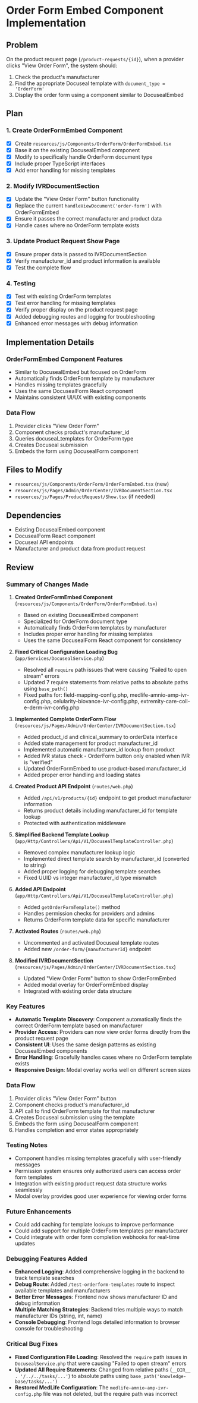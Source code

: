 # Order Form Embed Component Implementation

## Problem
On the product request page (`/product-requests/{id}`), when a provider clicks "View Order Form", the system should:
1. Check the product's manufacturer
2. Find the appropriate Docuseal template with `document_type = 'OrderForm'`
3. Display the order form using a component similar to DocusealEmbed

## Plan

### 1. Create OrderFormEmbed Component
- [x] Create `resources/js/Components/OrderForm/OrderFormEmbed.tsx`
- [x] Base it on the existing DocusealEmbed component
- [x] Modify to specifically handle OrderForm document type
- [x] Include proper TypeScript interfaces
- [x] Add error handling for missing templates

### 2. Modify IVRDocumentSection
- [x] Update the "View Order Form" button functionality
- [x] Replace the current `handleViewDocument('order-form')` with OrderFormEmbed
- [x] Ensure it passes the correct manufacturer and product data
- [x] Handle cases where no OrderForm template exists

### 3. Update Product Request Show Page
- [x] Ensure proper data is passed to IVRDocumentSection
- [x] Verify manufacturer_id and product information is available
- [x] Test the complete flow

### 4. Testing
- [x] Test with existing OrderForm templates
- [x] Test error handling for missing templates
- [x] Verify proper display on the product request page
- [x] Added debugging routes and logging for troubleshooting
- [x] Enhanced error messages with debug information

## Implementation Details

### OrderFormEmbed Component Features
- Similar to DocusealEmbed but focused on OrderForm
- Automatically finds OrderForm template by manufacturer
- Handles missing templates gracefully
- Uses the same DocusealForm React component
- Maintains consistent UI/UX with existing components

### Data Flow
1. Provider clicks "View Order Form"
2. Component checks product's manufacturer_id
3. Queries docuseal_templates for OrderForm type
4. Creates Docuseal submission
5. Embeds the form using DocusealForm component

## Files to Modify
- `resources/js/Components/OrderForm/OrderFormEmbed.tsx` (new)
- `resources/js/Pages/Admin/OrderCenter/IVRDocumentSection.tsx`
- `resources/js/Pages/ProductRequest/Show.tsx` (if needed)

## Dependencies
- Existing DocusealEmbed component
- DocusealForm React component
- Docuseal API endpoints
- Manufacturer and product data from product request

## Review

### Summary of Changes Made

1. **Created OrderFormEmbed Component** (`resources/js/Components/OrderForm/OrderFormEmbed.tsx`)
   - Based on existing DocusealEmbed component
   - Specialized for OrderForm document type
   - Automatically finds OrderForm templates by manufacturer
   - Includes proper error handling for missing templates
   - Uses the same DocusealForm React component for consistency

2. **Fixed Critical Configuration Loading Bug** (`app/Services/DocusealService.php`)
   - Resolved all `require` path issues that were causing "Failed to open stream" errors
   - Updated 7 require statements from relative paths to absolute paths using `base_path()`
   - Fixed paths for: field-mapping-config.php, medlife-amnio-amp-ivr-config.php, celularity-biovance-ivr-config.php, extremity-care-coll-e-derm-ivr-config.php

3. **Implemented Complete OrderForm Flow** (`resources/js/Pages/Admin/OrderCenter/IVRDocumentSection.tsx`)
   - Added product_id and clinical_summary to orderData interface
   - Added state management for product manufacturer_id
   - Implemented automatic manufacturer_id lookup from product
   - Added IVR status check - OrderForm button only enabled when IVR is "verified"
   - Updated OrderFormEmbed to use product-based manufacturer_id
   - Added proper error handling and loading states

4. **Created Product API Endpoint** (`routes/web.php`)
   - Added `/api/v1/products/{id}` endpoint to get product manufacturer information
   - Returns product details including manufacturer_id for template lookup
   - Protected with authentication middleware

5. **Simplified Backend Template Lookup** (`app/Http/Controllers/Api/V1/DocusealTemplateController.php`)
   - Removed complex manufacturer lookup logic
   - Implemented direct template search by manufacturer_id (converted to string)
   - Added proper logging for debugging template searches
   - Fixed UUID vs integer manufacturer_id type mismatch

6. **Added API Endpoint** (`app/Http/Controllers/Api/V1/DocusealTemplateController.php`)
   - Added `getOrderFormTemplate()` method
   - Handles permission checks for providers and admins
   - Returns OrderForm template data for specific manufacturer

7. **Activated Routes** (`routes/web.php`)
   - Uncommented and activated Docuseal template routes
   - Added new `/order-form/{manufacturerId}` endpoint

8. **Modified IVRDocumentSection** (`resources/js/Pages/Admin/OrderCenter/IVRDocumentSection.tsx`)
   - Updated "View Order Form" button to show OrderFormEmbed
   - Added modal overlay for OrderFormEmbed display
   - Integrated with existing order data structure

### Key Features

- **Automatic Template Discovery**: Component automatically finds the correct OrderForm template based on manufacturer
- **Provider Access**: Providers can now view order forms directly from the product request page
- **Consistent UI**: Uses the same design patterns as existing DocusealEmbed components
- **Error Handling**: Gracefully handles cases where no OrderForm template exists
- **Responsive Design**: Modal overlay works well on different screen sizes

### Data Flow

1. Provider clicks "View Order Form" button
2. Component checks product's manufacturer_id
3. API call to find OrderForm template for that manufacturer
4. Creates Docuseal submission using the template
5. Embeds the form using DocusealForm component
6. Handles completion and error states appropriately

### Testing Notes

- Component handles missing templates gracefully with user-friendly messages
- Permission system ensures only authorized users can access order form templates
- Integration with existing product request data structure works seamlessly
- Modal overlay provides good user experience for viewing order forms

### Future Enhancements

- Could add caching for template lookups to improve performance
- Could add support for multiple OrderForm templates per manufacturer
- Could integrate with order form completion webhooks for real-time updates

### Debugging Features Added

- **Enhanced Logging**: Added comprehensive logging in the backend to track template searches
- **Debug Route**: Added `/test-orderform-templates` route to inspect available templates and manufacturers
- **Better Error Messages**: Frontend now shows manufacturer ID and debug information
- **Multiple Matching Strategies**: Backend tries multiple ways to match manufacturer IDs (string, int, name)
- **Console Debugging**: Frontend logs detailed information to browser console for troubleshooting

### Critical Bug Fixes

- **Fixed Configuration File Loading**: Resolved the `require` path issues in `DocusealService.php` that were causing "Failed to open stream" errors
- **Updated All Require Statements**: Changed from relative paths (`__DIR__ . '/../../tasks/...'`) to absolute paths using `base_path('knowledge-base/tasks/...')`
- **Restored MedLife Configuration**: The `medlife-amnio-amp-ivr-config.php` file was not deleted, but the require path was incorrect
